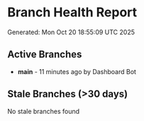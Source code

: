 # Branch Health Report
Generated: Mon Oct 20 18:55:09 UTC 2025

## Active Branches
- **main** - 11 minutes ago by Dashboard Bot

## Stale Branches (>30 days)
No stale branches found
